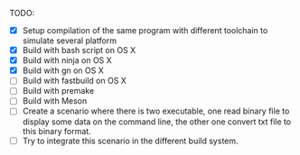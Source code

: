 TODO:
- [x] Setup compilation of the same program with different toolchain to
simulate several platform
- [x] Build with bash script on OS X
- [x] Build with ninja on OS X
- [x] Build with gn on OS X
- [ ] Build with fastbuild on OS X
- [ ] Build with premake
- [ ] Build with Meson
- [ ] Create a scenario where there is two executable, one read binary file to display some
data on the command line, the other one convert txt file to this binary format.
- [ ] Try to integrate this scenario in the different build system.